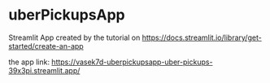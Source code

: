 # uberPickupsApp
 Streamlit App created by the tutorial on  https://docs.streamlit.io/library/get-started/create-an-app

the app link: https://vasek7d-uberpickupsapp-uber-pickups-39x3pi.streamlit.app/